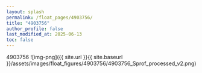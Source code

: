 ```yaml
---
layout: splash
permalink: /float_pages/4903756/
title: "4903756"
author_profile: false
last_modified_at: 2025-06-13
toc: false
---
```

 
4903756
![img-png]({{ site.url }}{{ site.baseurl }}/assets/images/float_figures/4903756/4903756_Sprof_processed_v2.png)